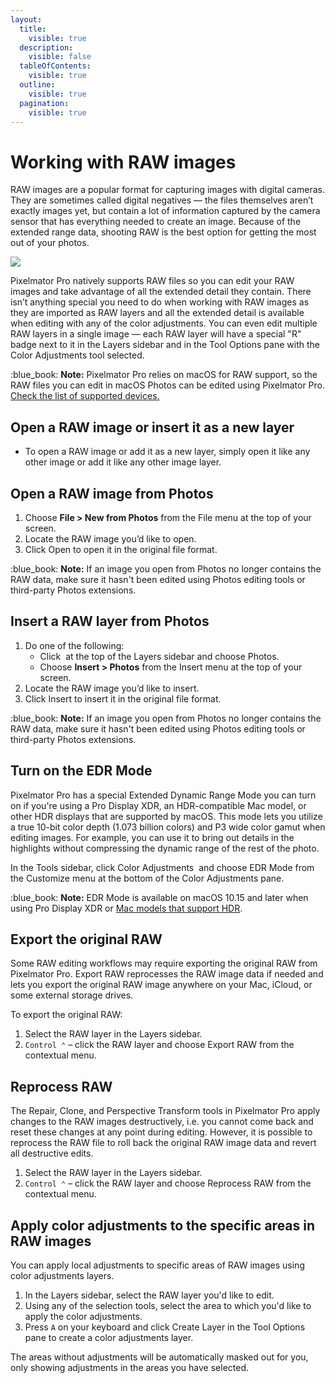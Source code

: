 ```yaml
---
layout:
  title:
    visible: true
  description:
    visible: false
  tableOfContents:
    visible: true
  outline:
    visible: true
  pagination:
    visible: true
---
```


# Working with RAW images

RAW images are a popular format for capturing images with digital cameras. They are sometimes called digital negatives — the files themselves aren’t exactly images yet, but contain a lot of information captured by the camera sensor that has everything needed to create an image. Because of the extended range data, shooting RAW is the best option for getting the most out of your photos.

![](https://help.pixelmator.com/pixelmator-pro/3.5/assets/English/1587651887000.jpeg)

Pixelmator Pro natively supports RAW files so you can edit your RAW images and take advantage of all the extended detail they contain. There isn’t anything special you need to do when working with RAW images as they are imported as RAW layers and all the extended detail is available when editing with any of the color adjustments. You can even edit multiple RAW layers in a single image — each RAW layer will have a special "R" badge next to it in the Layers sidebar and in the Tool Options pane with the Color Adjustments tool selected.

:blue\_book: **Note:** Pixelmator Pro relies on macOS for RAW support, so the RAW files you can edit in macOS Photos can be edited using Pixelmator Pro. [Check the list of supported devices.](https://pixelmatorteam.notion.site/Digital-camera-RAW-formats-supported-by-Photomator-and-Pixelmator-Pro-0075ed0c90dc40f399f7c05e1b9477ff)

## Open a RAW image or insert it as a new layer

* To open a RAW image or add it as a new layer, simply open it like any other image or add it like any other image layer.

## Open a RAW image from Photos

1. Choose **File > New from Photos** from the File menu at the top of your screen.
2. Locate the RAW image you’d like to open.
3. Click Open to open it in the original file format.

:blue\_book: **Note:** If an image you open from Photos no longer contains the RAW data, make sure it hasn't been edited using Photos editing tools or third-party Photos extensions.

## Insert a RAW layer from Photos

1. Do one of the following:
   * Click <img src="https://help.pixelmator.com/pixelmator-pro/3.5/assets/English/1648724547000.png" alt="" data-size="line"> at the top of the Layers sidebar and choose Photos.
   * Choose **Insert > Photos** from the Insert menu at the top of your screen.
2. Locate the RAW image you’d like to insert.
3. Click Insert to insert it in the original file format.

:blue\_book: **Note:** If an image you open from Photos no longer contains the RAW data, make sure it hasn't been edited using Photos editing tools or third-party Photos extensions.

## Turn on the EDR Mode

Pixelmator Pro has a special Extended Dynamic Range Mode you can turn on if you're using a Pro Display XDR, an HDR-compatible Mac model, or other HDR displays that are supported by macOS. This mode lets you utilize a true 10-bit color depth (1.073 billion colors) and P3 wide color gamut when editing images. For example, you can use it to bring out details in the highlights without compressing the dynamic range of the rest of the photo.

In the Tools sidebar, click Color Adjustments <img src="https://help.pixelmator.com/pixelmator-pro/3.5/assets/English/1581000192000.png" alt="" data-size="line"> and choose EDR Mode from the Customize menu at the bottom of the Color Adjustments pane.

:blue\_book: **Note:** EDR Mode is available on macOS 10.15 and later when using Pro Display XDR or [Mac models that support HDR](https://support.apple.com/en-us/102205).

## Export the original RAW

Some RAW editing workflows may require exporting the original RAW from Pixelmator Pro. Export RAW reprocesses the RAW image data if needed and lets you export the original RAW image anywhere on your Mac, iCloud, or some external storage drives.

To export the original RAW:

1. Select the RAW layer in the Layers sidebar.
2. `Control ⌃` – click the RAW layer and choose Export RAW from the contextual menu.

## Reprocess RAW

The Repair, Clone, and Perspective Transform tools in Pixelmator Pro apply changes to the RAW images destructively, i.e. you cannot come back and reset these changes at any point during editing. However, it is possible to reprocess the RAW file to roll back the original RAW image data and revert all destructive edits.

1. Select the RAW layer in the Layers sidebar.
2. `Control ⌃` – click the RAW layer and choose Reprocess RAW from the contextual menu.

## Apply color adjustments to the specific areas in RAW images

You can apply local adjustments to specific areas of RAW images using color adjustments layers.

1. In the Layers sidebar, select the RAW layer you'd like to edit.
2. Using any of the selection tools, select the area to which you'd like to apply the color adjustments.
3. Press `A` on your keyboard and click Create Layer in the Tool Options pane to create a color adjustments layer.

The areas without adjustments will be automatically masked out for you, only showing adjustments in the areas you have selected.
